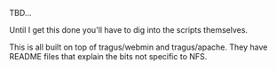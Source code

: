 TBD...

Until I get this done you'll have to dig into the scripts themselves.

This is all built on top of tragus/webmin and tragus/apache. They have
README files that explain the bits not specific to NFS.


